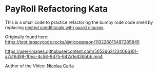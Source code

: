 # PayRoll Refactoring Kata

This is a small code to practice refactoring the bumpy rode code smell by replacing [nested conditionals with guard clauses](https://refactoring.com/catalog/replaceNestedConditionalWithGuardClauses.html).

Originally found here:
https://toot.legacycode.rocks/@nicoespeon/110226815487285845

https://user-images.githubusercontent.com/5053662/234066101-a7cf6d98-10ea-4c58-8d75-642a1e43bbbb.mp4

Author of the Video: [Nicolas Carlo](https://github.com/nicoespeon)
